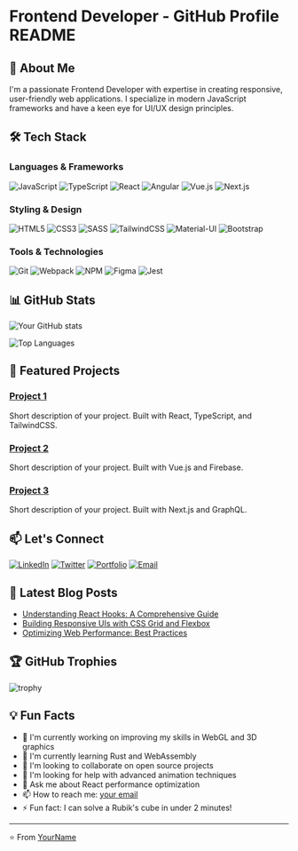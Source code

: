 # Frontend Developer - GitHub Profile README

## 🚀 About Me

I'm a passionate Frontend Developer with expertise in creating responsive, user-friendly web applications. I specialize in modern JavaScript frameworks and have a keen eye for UI/UX design principles.

## 🛠️ Tech Stack

### Languages & Frameworks
![JavaScript](https://img.shields.io/badge/JavaScript-F7DF1E?style=for-the-badge&logo=javascript&logoColor=black)
![TypeScript](https://img.shields.io/badge/TypeScript-007ACC?style=for-the-badge&logo=typescript&logoColor=white)
![React](https://img.shields.io/badge/React-20232A?style=for-the-badge&logo=react&logoColor=61DAFB)
![Angular](https://img.shields.io/badge/Angular-DD0031?style=for-the-badge&logo=angular&logoColor=white)
![Vue.js](https://img.shields.io/badge/Vue.js-35495E?style=for-the-badge&logo=vue.js&logoColor=4FC08D)
![Next.js](https://img.shields.io/badge/Next.js-000000?style=for-the-badge&logo=next.js&logoColor=white)

### Styling & Design
![HTML5](https://img.shields.io/badge/HTML5-E34F26?style=for-the-badge&logo=html5&logoColor=white)
![CSS3](https://img.shields.io/badge/CSS3-1572B6?style=for-the-badge&logo=css3&logoColor=white)
![SASS](https://img.shields.io/badge/SASS-hotpink.svg?style=for-the-badge&logo=SASS&logoColor=white)
![TailwindCSS](https://img.shields.io/badge/Tailwind_CSS-38B2AC?style=for-the-badge&logo=tailwind-css&logoColor=white)
![Material-UI](https://img.shields.io/badge/Material--UI-0081CB?style=for-the-badge&logo=material-ui&logoColor=white)
![Bootstrap](https://img.shields.io/badge/Bootstrap-563D7C?style=for-the-badge&logo=bootstrap&logoColor=white)

### Tools & Technologies
![Git](https://img.shields.io/badge/Git-F05032?style=for-the-badge&logo=git&logoColor=white)
![Webpack](https://img.shields.io/badge/Webpack-8DD6F9?style=for-the-badge&logo=webpack&logoColor=black)
![NPM](https://img.shields.io/badge/NPM-%23000000.svg?style=for-the-badge&logo=npm&logoColor=white)
![Figma](https://img.shields.io/badge/Figma-F24E1E?style=for-the-badge&logo=figma&logoColor=white)
![Jest](https://img.shields.io/badge/Jest-C21325?style=for-the-badge&logo=jest&logoColor=white)

## 📊 GitHub Stats

![Your GitHub stats](https://github-readme-stats.vercel.app/api?username=yourusername&show_icons=true&theme=radical)

![Top Languages](https://github-readme-stats.vercel.app/api/top-langs/?username=yourusername&layout=compact&theme=radical)

## 🌟 Featured Projects

### [Project 1](https://github.com/yourusername/project1)
Short description of your project. Built with React, TypeScript, and TailwindCSS.

### [Project 2](https://github.com/yourusername/project2)
Short description of your project. Built with Vue.js and Firebase.

### [Project 3](https://github.com/yourusername/project3)
Short description of your project. Built with Next.js and GraphQL.

## 📫 Let's Connect

[![LinkedIn](https://img.shields.io/badge/LinkedIn-0077B5?style=for-the-badge&logo=linkedin&logoColor=white)](https://linkedin.com/in/yourprofile)
[![Twitter](https://img.shields.io/badge/Twitter-1DA1F2?style=for-the-badge&logo=twitter&logoColor=white)](https://twitter.com/yourprofile)
[![Portfolio](https://img.shields.io/badge/Portfolio-%23000000.svg?style=for-the-badge&logo=firefox&logoColor=#FF7139)](https://yourportfolio.com)
[![Email](https://img.shields.io/badge/Email-D14836?style=for-the-badge&logo=gmail&logoColor=white)](mailto:youremail@example.com)

## 📝 Latest Blog Posts

<!-- BLOG-POST-LIST:START -->
- [Understanding React Hooks: A Comprehensive Guide](https://yourblog.com/react-hooks-guide)
- [Building Responsive UIs with CSS Grid and Flexbox](https://yourblog.com/responsive-ui)
- [Optimizing Web Performance: Best Practices](https://yourblog.com/web-performance)
<!-- BLOG-POST-LIST:END -->

## 🏆 GitHub Trophies

![trophy](https://github-profile-trophy.vercel.app/?username=yourusername&theme=radical)

## 💡 Fun Facts

- 🔭 I'm currently working on improving my skills in WebGL and 3D graphics
- 🌱 I'm currently learning Rust and WebAssembly
- 👯 I'm looking to collaborate on open source projects
- 🤔 I'm looking for help with advanced animation techniques
- 💬 Ask me about React performance optimization
- 📫 How to reach me: [your email](mailto:youremail@example.com)
- ⚡ Fun fact: I can solve a Rubik's cube in under 2 minutes!

---

⭐️ From [YourName](https://github.com/yourusername)
